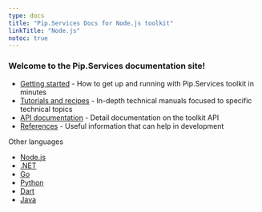 ```yaml
---
type: docs
title: "Pip.Services Docs for Node.js toolkit"
linkTitle: "Node.js"
notoc: true 
---
```


### Welcome to the Pip.Services documentation site!

* [Getting started]() - How to get up and running with Pip.Services toolkit in minutes
* [Tutorials and recipes]() - In-depth technical manuals focused to specific technical topics
* [API documentation]() - Detail documentation on the toolkit API
* [References]() - Useful information that can help in development

Other languages
* [Node.js]()
* [.NET](../net)
* [Go](../golang)
* [Python](../python)
* [Dart](../dart)
* [Java](../java)